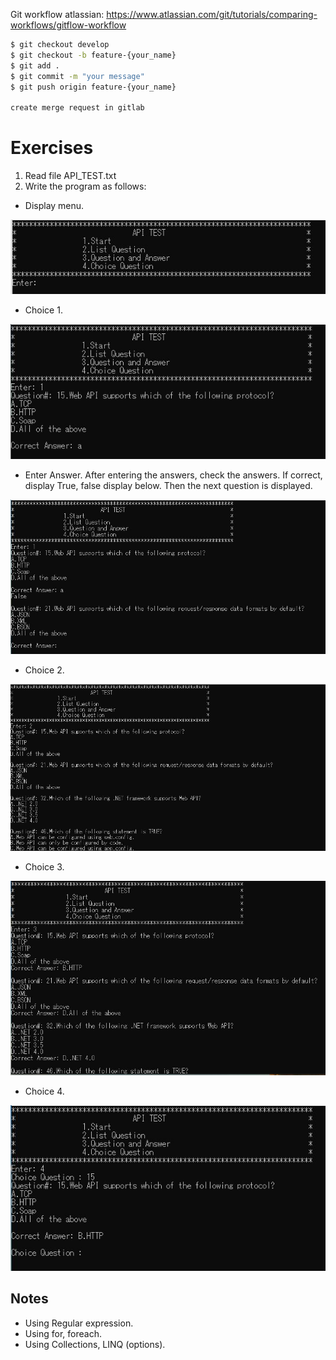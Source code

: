 Git workflow atlassian: https://www.atlassian.com/git/tutorials/comparing-workflows/gitflow-workflow
```bash
$ git checkout develop
$ git checkout -b feature-{your_name}
$ git add .
$ git commit -m "your message"
$ git push origin feature-{your_name}

create merge request in gitlab
```
# Exercises
1. Read file API_TEST.txt
2. Write the program as follows:
- Display menu.

 ![](images/menu.JPG)
 
- Choice 1.

 ![](images/Choice_1.JPG)
 
- Enter Answer. After entering the answers, check the answers. If correct, display True, false display below. Then the next question is displayed. 

 ![](images/Enter_Answer.JPG)
 
- Choice 2.

![](images/Choice_2.JPG)

- Choice 3.

![](images/Choice_3.JPG)

- Choice 4.

![](images/Choice_4.JPG)

## Notes
- Using Regular expression.
- Using for, foreach.
- Using Collections, LINQ (options).
